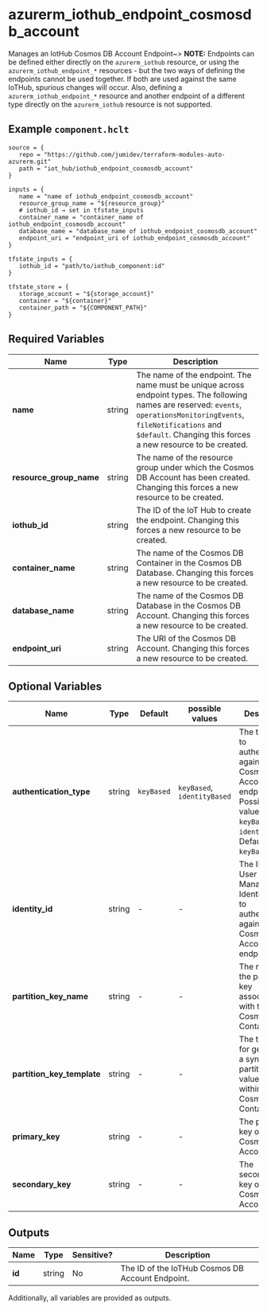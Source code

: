 # azurerm_iothub_endpoint_cosmosdb_account

Manages an IotHub Cosmos DB Account Endpoint~> **NOTE:** Endpoints can be defined either directly on the `azurerm_iothub` resource, or using the `azurerm_iothub_endpoint_*` resources - but the two ways of defining the endpoints cannot be used together. If both are used against the same IoTHub, spurious changes will occur. Also, defining a `azurerm_iothub_endpoint_*` resource and another endpoint of a different type directly on the `azurerm_iothub` resource is not supported.

## Example `component.hclt`

```hcl
source = {
   repo = "https://github.com/jumidev/terraform-modules-auto-azurerm.git"   
   path = "iot_hub/iothub_endpoint_cosmosdb_account"   
}

inputs = {
   name = "name of iothub_endpoint_cosmosdb_account"   
   resource_group_name = "${resource_group}"   
   # iothub_id → set in tfstate_inputs
   container_name = "container_name of iothub_endpoint_cosmosdb_account"   
   database_name = "database_name of iothub_endpoint_cosmosdb_account"   
   endpoint_uri = "endpoint_uri of iothub_endpoint_cosmosdb_account"   
}

tfstate_inputs = {
   iothub_id = "path/to/iothub_component:id"   
}

tfstate_store = {
   storage_account = "${storage_account}"   
   container = "${container}"   
   container_path = "${COMPONENT_PATH}"   
}

```

## Required Variables

| Name | Type |  Description |
| ---- | --------- |  ----------- |
| **name** | string |  The name of the endpoint. The name must be unique across endpoint types. The following names are reserved: `events`, `operationsMonitoringEvents`, `fileNotifications` and `$default`. Changing this forces a new resource to be created. | 
| **resource_group_name** | string |  The name of the resource group under which the Cosmos DB Account has been created. Changing this forces a new resource to be created. | 
| **iothub_id** | string |  The ID of the IoT Hub to create the endpoint. Changing this forces a new resource to be created. | 
| **container_name** | string |  The name of the Cosmos DB Container in the Cosmos DB Database. Changing this forces a new resource to be created. | 
| **database_name** | string |  The name of the Cosmos DB Database in the Cosmos DB Account. Changing this forces a new resource to be created. | 
| **endpoint_uri** | string |  The URI of the Cosmos DB Account. Changing this forces a new resource to be created. | 

## Optional Variables

| Name | Type |  Default  |  possible values |  Description |
| ---- | --------- |  ----------- | ----------- | ----------- |
| **authentication_type** | string |  `keyBased`  |  `keyBased`, `identityBased`  |  The type used to authenticate against the Cosmos DB Account endpoint. Possible values are `keyBased` and `identityBased`. Defaults to `keyBased`. | 
| **identity_id** | string |  -  |  -  |  The ID of the User Managed Identity used to authenticate against the Cosmos DB Account endpoint. | 
| **partition_key_name** | string |  -  |  -  |  The name of the partition key associated with the Cosmos DB Container. | 
| **partition_key_template** | string |  -  |  -  |  The template for generating a synthetic partition key value for use within the Cosmos DB Container. | 
| **primary_key** | string |  -  |  -  |  The primary key of the Cosmos DB Account. | 
| **secondary_key** | string |  -  |  -  |  The secondary key of the Cosmos DB Account. | 



## Outputs

| Name | Type | Sensitive? | Description |
| ---- | ---- | --------- | --------- |
| **id** | string | No  | The ID of the IoTHub Cosmos DB Account Endpoint. | 

Additionally, all variables are provided as outputs.
